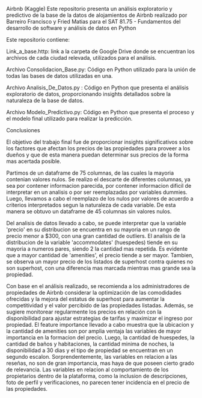 Airbnb (Kaggle)
Este repositorio presenta un análisis exploratorio y predictivo de la base de la datos de alojamientos de Airbnb realizado por Barreiro Francisco y Fried Matias para el SAT 81.75 - Fundamentos del desarrollo de software y análisis de datos en Python

Este repositorio contiene:

  Link_a_base.http: link a la carpeta de Google Drive donde se encuentran los archivos de cada ciudad relevada, utilizados para el análisis.

  Archivo Consolidacion_Base.py: Código en Python utilizado para la unión de todas las bases de datos utilizadas en una.

  Archivo Analisis_De_Datos.py : Código en Python que presenta el análisis exploratorio de datos, proporcionando insights detallados sobre la naturaleza de la base de datos.

  Archivo Modelo_Predictivo.py: Código en Python que presenta el proceso y el modelo final utilizado para realizar la predicción.

Conclusiones

El objetivo del trabajo final fue de proporcionar insights significativos sobre los factores que afectan los precios de las propiedades para proveer a los dueños y que de esta manera puedan determinar sus precios de la forma mas acertada posible. 

Partimos de un dataframe de 75 columnas, de las cuales la mayoria contenian valores nulos. Se realizo el descarte de diferentes columnas, ya sea por contener informacion parecida, por contener informacion dificil de interpretar en un analisis o por ser reemplazadas por variables dummies. Luego, llevamos a cabo el reemplazo de los nulos por valores de acuerdo a criterios interpretados segun la naturaleza de cada variable. De esta manera se obtuvo un dataframe de 45 columnas sin valores nulos. 

Del analisis de datos llevado a cabo, se puede interpretar que la variable 'precio' en su distribucion se encuentra en su mayoria en un rango de precio menor a $300, con una gran cantidad de outliers. El analisis de la distribucion de la variable 'accommodates' (huespedes) tiende en su mayoria a numeros pares, siendo 2 la cantidad mas repetida. Es evidente que a mayor cantidad de 'amenities', el precio tiende a ser mayor. Tambien, se observa un mayor precio de los listados de superhost contra quienes no son superhost, con una diferencia mas marcada mientras mas grande sea la propiedad. 

Con base en el análisis realizado, se recomienda a los administradores de propiedades de Airbnb considerar la optimización de las comodidades ofrecidas y la mejora del estatus de superhost para aumentar la competitividad y el valor percibido de las propiedades listadas. Además, se sugiere monitorear regularmente los precios en relación con la disponibilidad para ajustar estrategias de tarifas y maximizar el ingreso por propiedad. El feature importance llevado a cabo muestra que la ubicacion y la cantidad de amenities son por amplia ventaja las variables de mayor importancia en la formacion del precio. Luego, la cantidad de huespedes, la cantidad de baños y habitaciones, la cantidad minima de noches, la disponibilidad a 30 dias y el tipo de propiedad se encuentran en un segundo escalon. Sorprendentemente, las variables en relacion a las reseñas, no son de gran importancia, mas haya de que poseen cierto grado de relevancia. Las variables en relacion al comportamiento de los propietarios dentro de la plataforma, como la inclusion de descripciones, foto de perfil y verificaciones, no parecen tener incidencia en el precio de las propiedades.
